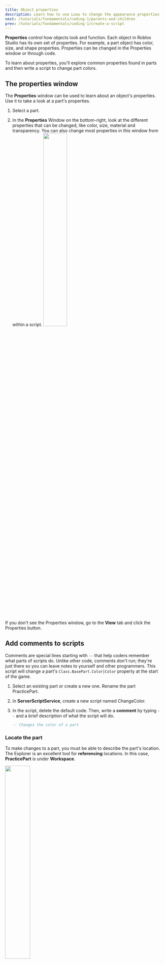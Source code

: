 ```yaml
---
title: Object properties
description: Learn how to use Luau to change the appearance properties of different objects, such as color and shape.
next: /tutorials/fundamentals/coding-1/parents-and-children
prev: /tutorials/fundamentals/coding-1/create-a-script
---
```


**Properties** control how objects look and function. Each object in Roblox Studio has its own set of properties. For example, a part object has color, size, and shape properties. Properties can be changed in the Properties window or through code.

To learn about properties, you'll explore common properties found in parts and then write a script to change part colors.

## The properties window

The **Properties** window can be used to learn about an object's properties. Use it to take a look at a part's properties.

1. Select a part.

2. In the **Properties** Window on the bottom-right, look at the different properties that can be changed, like color, size, material and transparency. You can also change most properties in this window from within a script.
   <img src="../../../assets/education/coding-1/part-properties_400.png" width="40%" />

If you don't see the Properties window, go to the **View** tab and click the Properties button.

## Add comments to scripts

Comments are special lines starting with `--` that help coders remember what parts of scripts do. Unlike other code, comments don't run; they're just there so you can leave notes to yourself and other programmers. This script will change a part's `Class.BasePart.Color|Color` property at the start of the game.

1. Select an existing part or create a new one. Rename the part PracticePart.

2. In **ServerScriptService**, create a new script named ChangeColor.

3. In the script, delete the default code. Then, write a **comment** by typing `--` and a brief description of what the script will do.

   ```lua title = 'Describes what the script does'
   -- Changes the color of a part
   ```

### Locate the part

To make changes to a part, you must be able to describe the part's location. The Explorer is an excellent tool for **referencing** locations. In this case, **PracticePart** is under **Workspace**.

<img src="../../../assets/education/coding-1/practice-part_400.png" width="40%" />

Now that you know where the part is, the part's location needs to be translated into something a script can understand.

1. Under the comment, type `workspace.PracticePart`.

   ```lua title = 'References PracticePart in Workspace'
   -- Changes the color of a part
   workspace.PracticePart
   ```

    <Alert severity="info">
    A long way to get to Workspace would be `game.Workspace`. However, needing to access Workspace is so common that Roblox made the keyword `workspace` as a shortcut.
    </Alert>

### Change a property with code

You'll use an RGB value to change the part's color. Computers use **RGB values**, the combination of red, green, and blue, to create all the colors on your screen.

RGB values use three numbers from 0 to 255, separated by commas. For example, black is `(0, 0, 0)` while white is `(255, 255, 255)`.

For the part, the script will change its Color property to a new Color3, a data type that stores colors.

1. After `PracticePart`, type `.Color` to access the Color property.

   ```lua title = 'Accesses the Color property'
   -- Changes the color of a part
   workspace.PracticePart.Color
   ```

   <Alert severity="info">
    Roblox will autocomplete words as you type to help speed up the coding process. You can use the arrow keys to move down the list when the words appear. Pick an option by pressing <kbd>Enter</kbd>.
   </Alert>

2. Next, type `= Color3.fromRGB()` This code will allow you to assign a new color.

   ```lua title = 'Uses Color3.fromRGB()'
   -- Changes the color of a part
   workspace.PracticePart.Color = Color3.fromRGB()
   ```

3. RGB color values can be manually typed inside the parentheses, but using the color picker is easier. Click **inside** the parentheses, and then click the color wheel. Follow the popup to create a color.

   <img src="../../../assets/education/coding-1/color-picker_800x140.png" width="80%" />

   Your code should look similar to the code below.

   ```lua title="Updates the color of PracticePart"
   -- Changes the color of a part
   workspace.PracticePart.Color = Color3.fromRGB(255, 230, 50)
   ```

   <Alert severity="info">
   If you want to type an RGB value manually, make sure each number is between 0 to 255 and separated by commas, such as (10, 50, 10).
   </Alert>

4. Press **Play** to test that your part changes color.

## Summary

All objects have properties. Parts have properties like color and transparency. At the same time, other object types have their unique properties.

To change the color of a part, you need to be able to describe where to find it. If the part is in Workspace, use the keyword `workspace`. Then use dot operators to state the desired part and access its properties.
